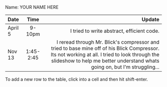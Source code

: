 Name: YOUR NAME HERE

| Date    |   Time    |                                                                                                                                                                                                                       Update |
|:--------|:---------:|-----------------------------------------------------------------------------------------------------------------------------------------------------------------------------------------------------------------------------:|
| April 5 |  9-10pm   |                                                                                                                                                                                   I tried to write abstract, efficient code. |
| Nov 13  | 1:45-2:45 | I reread through Mr. Blick's compressor and tried to base mine off of his Blick Compressor. Its not working at all. I tried to look through the slideshow to help me better understand whats going on, but I'm struggling... |


To add a new row to the table, click into a cell and then hit shift-enter.